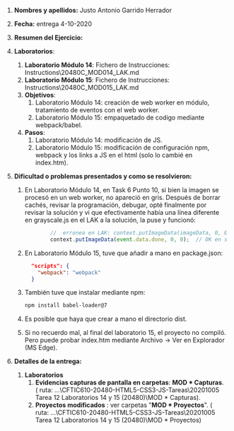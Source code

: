 1. **Nombres y apellidos:** Justo Antonio Garrido Herrador
2. **Fecha:** entrega 4-10-2020
3. **Resumen del Ejercicio:** 
4. **Laboratorios**: 
   
   1. **Laboratorio Módulo 14**: Fichero de Instrucciones: Instructions\20480C_MOD014_LAK.md
   2. **Laboratorio Módulo 15**: Fichero de Instrucciones: Instructions\20480C_MOD015_LAK.md
   4. **Objetivos**: 
      1. Laboratorio Módulo 14: creación de web worker en módulo, tratamiento de eventos con el web worker.
      2. Laboratorio Módulo 15: empaquetado de codigo mediante webpack/babel.
   5. **Pasos**: 
      1. Laboratorio Módulo 14: modificación de JS.
      2. Laboratorio Módulo 15: modificación de configuración npm, webpack y los links a JS en el html (solo lo cambié en index.htm).
5. **Dificultad o problemas presentados y como se resolvieron:**  

   1. En Laboratorio Módulo 14, en Task 6 Punto 10, si bien la imagen se procesó en un web worker, no apareció en gris. Después de borrar cachés, revisar la programación, debugar, opté finalmente por revisar la solución y vi que efectivamente había una línea diferente en grayscale.js en el LAK a la solución, la puse y funcionó:

      ```javascript
              //  erronea en LAK: context.putImageData(imageData, 0, 0);
              context.putImageData(event.data.done, 0, 0);  // OK en solu
      ```

   2. En Laboratorio Módulo 15, tuve que añadir a mano en package.json:

      ```json
        "scripts": {
          "webpack": "webpack"
        }
      ```

   3. También tuve que instalar mediante npm:

      ```sh
      npm install babel-loader@7
      ```

   4. Es posible que haya que crear a mano el directorio dist.

   5. Si no recuerdo mal, al final del laboratorio 15, el proyecto no compiló. Pero puede probar index.htm mediante Archivo -> Ver en Explorador (MS Edge).
6. **Detalles de la entrega:**
   
   1. **Laboratorios**
      1. **Evidencias capturas de pantalla en carpetas**: **MOD * Capturas**. ( ruta: ...\CFTIC610-20480-HTML5-CSS3-JS-Tareas\20201005 Tarea 12 Laboratorios 14 y 15 (20480)\MOD * Capturas).
      2. **Proyectos modificados** : ver carpetas "**MOD * Proyectos**". ( ruta: ...\CFTIC610-20480-HTML5-CSS3-JS-Tareas\20201005 Tarea 12 Laboratorios 14 y 15 (20480)\MOD * Proyectos)

